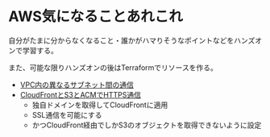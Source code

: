 # AWS気になることあれこれ

自分がたまに分からなくなること・誰かがハマりそうなポイントなどをハンズオンで学習する。

また、可能な限りハンズオンの後はTerraformでリソースを作る。

- [VPC内の異なるサブネット間の通信](./private_subnet_connection/doc.md)
- [CloudFrontとS3とACMでHTTPS通信](./cloudfront_s3_acm/doc.md)
    - 独自ドメインを取得してCloudFrontに適用
    - SSL通信を可能にする
    - かつCloudFront経由でしかS3のオブジェクトを取得できないように設定